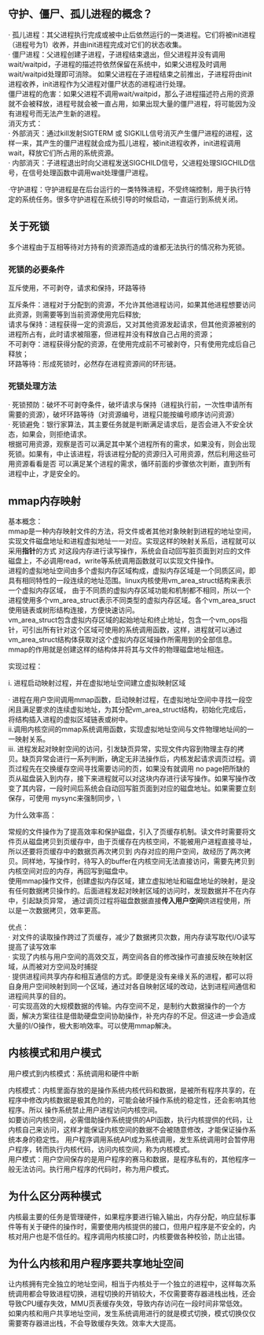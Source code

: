 ## 守护、僵尸、孤儿进程的概念？

· 孤儿进程：其父进程执行完成或被中止后依然运行的一类进程。它们将被init进程（进程号为1）收养，并由init进程完成对它们的状态收集。\
· 僵尸进程：父进程创建子进程，子进程结束退出，但父进程并没有调用wait/waitpid，子进程的描述符依然保留在系统中，如果父进程及时调用wait/waitpid处理即可消除。
如果父进程在子进程结束之前推出，子进程将由init进程收养，init进程作为父进程对僵尸状态的进程进行处理。\
僵尸进程的危害：如果父进程不调用wait/waitpid，那么子进程描述符占用的资源就不会被释放，进程号就会被一直占用，如果出现大量的僵尸进程，将可能因为没有进程号而无法产生新的进程。\
消灭方式：\
· 外部消灭：通过kill发射SIGTERM 或 SIGKILL信号消灭产生僵尸进程的进程，这样一来，其产生的僵尸进程就会成为孤儿进程，被init进程收养，init进程调用wait，释放它们所占用的系统资源。\
· 内部消灭：子进程退出时向父进程发送SIGCHILD信号，父进程处理SIGCHILD信号，在信号处理函数中调用wait处理僵尸进程。

·守护进程：守护进程是在后台运行的一类特殊进程，不受终端控制，用于执行特定的系统任务。很多守护进程在系统引导的时候启动，一直运行到系统关闭。


## 关于死锁

多个进程由于互相等待对方持有的资源而造成的谁都无法执行的情况称为死锁。

### 死锁的必要条件

互斥使用，不可剥夺，请求和保持，环路等待

互斥条件：进程对于分配到的资源，不允许其他进程访问，如果其他进程想要访问此资源，则需要等到当前资源使用完后释放;\
请求与保持：进程获得一定的资源后，又对其他资源发起请求，但其他资源被别的进程所占有，此时请求被阻塞，但进程并没有释放自己占用的资源；\
不可剥夺：进程获得分配的资源，在使用完成前不可被剥夺，只有使用完成后自己释放；\
环路等待：形成死锁时，必然存在进程资源间的环形链。

### 死锁处理方法

· 死锁预防：破坏不可剥夺条件，破坏请求与保持（进程执行前，一次性申请所有需要的资源），破坏环路等待（对资源编号，进程只能按编号顺序访问资源）\
· 死锁避免：银行家算法，其主要任务就是判断满足请求后，是否会进入不安全状态，如果会，则拒绝请求。\
根据可用资源，观察是否可以满足其中某个进程所有的需求，如果没有，则会出现死锁。如果有，中止该进程，将该进程分配的资源归入可用资源，然后利用这些可用资源看看是否
可以满足某个进程的需求，循环前面的步骤依次判断，直到所有进程中止，才是安全的。

## mmap内存映射

基本概念：\
mmap是一种内存映射文件的方法，将文件或者其他对象映射到进程的地址空间，实现文件磁盘地址和进程虚拟地址一一对应。实现这样的映射关系后，进程就可以采用**指针**的方式
对这段内存进行读写操作，系统会自动回写脏页面到对应的文件磁盘上，不必调用read，write等系统调用函数就可以实现文件操作。\
进程的虚拟地址空间由多个虚拟内存区域构成，虚拟内存区域是一个同质区间，即具有相同特性的一段连续的地址范围。linux内核使用vm_area_struct结构来表示一个虚拟内存区域，
由于不同质的虚拟内存区域功能和机制都不相同，所以一个进程使用多个vm_area_struct表示不同类型的虚拟内存区域。各个vm_area_sruct使用链表或树形结构连接，方便快速访问。\
vm_area_struct包含虚拟内存区域的起始地址和终止地址，包含一个vm_ops指针，可引出所有针对这个区域可使用的系统调用函数，这样，进程就可以通过vm_area_struct结构体获取对这个虚拟内存区域操作所需用到的全部信息。\
mmap的作用就是创建这样的结构体并将其与文件的物理磁盘地址相连。

实现过程：

i. 进程启动映射过程，并在虚拟地址空间建立虚拟映射区域

· 进程在用户空间调用mmap函数，启动映射过程，在虚拟地址空间中寻找一段空闲且满足要求的连续虚拟地址，为其分配vm_area_struct结构，初始化完成后，将结构插入进程的虚拟区域链表或树中。\
ii.调用内核空间的mmap系统调用函数，实现虚拟地址空间与文件物理地址间的一一映射关系。\
iii. 进程发起对映射空间的访问，引发缺页异常，实现文件内容到物理主存的拷贝。缺页异常会进行一系列判断，确定无非法操作后，内核发起请求调页过程。调页过程先在交换缓存空间寻找需要访问的页，如果没有就调用
no page把所缺的页从磁盘装入到内存，接下来进程就可以对这块内存进行读写操作。如果写操作改变了其内容，一段时间后系统会自动回写脏页面到对应的磁盘地址。如果需要立刻保存，可使用
mysync来强制同步，\

为什么效率高：

常规的文件操作为了提高效率和保护磁盘，引入了页缓存机制。读文件时需要将文件页从磁盘拷贝到页缓存中，由于页缓存在内核空间，不能被用户进程直接寻址，所以还要将页缓存中的数据页再次拷贝到
内存对应的用户空间，故经历了两次拷贝。同样地，写操作时，待写入的buffer在内核空间无法直接访问，需要先拷贝到内核空间对应的内存，再回写到磁盘中。\
使用mmap操作文件，创建虚拟内存区域，建立虚拟地址和磁盘地址的映射，是没有任何数据拷贝操作的。后面进程发起对映射区域的访问时，发现数据并不在内存中，引起缺页异常，
通过调页过程将磁盘数据直接**传入用户空间**供进程使用，所以是一次数据拷贝，效率更高。

优点：\
· 对文件的读取操作跨过了页缓存，减少了数据拷贝次数，用内存读写取代I/O读写提高了读写效率\
· 实现了内核与用户空间的高效交互，两空间各自的修改操作可直接反映在映射区域，从而被对方空间及时捕捉\
· 提供进程间共享内存和相互通信的方式。即便是没有亲缘关系的进程，都可以将自身用户空间映射到同一个区域，通过对各自映射区域的改动，达到进程间通信和进程间共享的目的。\
· 可实现高效的大规模数据的传输。内存空间不足，是制约大数据操作的一个方面，解决方案往往是借助硬盘空间协助操作，补充内存的不足。但这进一步会造成大量的I/O操作，极大影响效率。可以使用mmap解决。

## 内核模式和用户模式

用户模式到内核模式：系统调用和硬件中断

内核模式：内核里面存放的是操作系统内核代码和数据，是被所有程序共享的，在程序中修改内核数据是极其危险的，可能会破坏操作系统的稳定性，还会影响其他程序。所以
操作系统禁止用户进程访问内核空间。\
如要访问内核空间，必需借助操作系统提供的API函数，执行内核提供的代码，让内核自己来访问，这样才能保证内核空间的数据不会被随意修改，才能保证操作系统本身的稳定性。
用户程序调用系统API成为系统调用，发生系统调用时会暂停用户程序，转而执行内核代码，访问内核空间，称为内核模式。\
用户模式：用户空间保存的是用户程序的赛马和数据，是程序私有的，其他程序一般无法访问。执行用户程序的代码时，称为用户模式。

## 为什么区分两种模式

内核最主要的任务是管理硬件，如果程序要进行输入输出，内存分配，响应鼠标事件等有关于硬件的操作时，需要使用内核提供的接口，但用户程序是不安全的，内核对用户也是不信任的。程序调用内核接口时，内核要做各种校验，防止出错。

## 为什么内核和用户程序要共享地址空间

让内核拥有完全独立的地址空间，相当于内核处于一个独立的进程中，这样每次系统调用都会导致进程切换，进程切换的开销较大，不仅需要寄存器进栈出栈，还会导致CPU缓存失效，MMU页表缓存失效，导致内存访问在一段时间非常低效。\
如果内核和用户共享地址空间，发生系统调用进行的就是模式切换，模式切换仅仅需要寄存器进出栈，不会导致缓存失效。效率大大提高。
